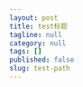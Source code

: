 ```yaml
---
layout: post
title: test标题
tagline: null
category: null
tags: []
published: false
slug: test-path
---
```

